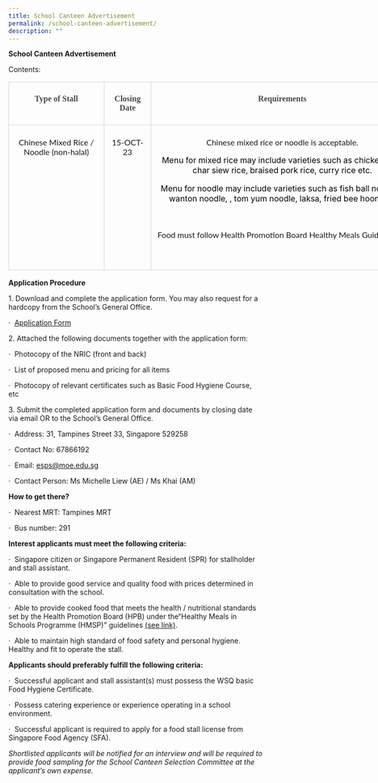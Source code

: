 ```yaml
---
title: School Canteen Advertisement
permalink: /school-canteen-advertisement/
description: ""
---
```

**School Canteen Advertisement**
        <!-- /\* Font Definitions \*/ @font-face {font-family:"Cambria Math"; panose-1:2 4 5 3 5 4 6 3 2 4; mso-font-charset:0; mso-generic-font-family:roman; mso-font-pitch:variable; mso-font-signature:-536869121 1107305727 33554432 0 415 0;} @font-face {font-family:DengXian; panose-1:2 1 6 0 3 1 1 1 1 1; mso-font-alt:等线; mso-font-charset:134; mso-generic-font-family:auto; mso-font-pitch:variable; mso-font-signature:-1610612033 953122042 22 0 262159 0;} @font-face {font-family:Calibri; panose-1:2 15 5 2 2 2 4 3 2 4; mso-font-charset:0; mso-generic-font-family:swiss; mso-font-pitch:variable; mso-font-signature:-469750017 -1073732485 9 0 511 0;} @font-face {font-family:inherit; panose-1:0 0 0 0 0 0 0 0 0 0; mso-font-alt:Cambria; mso-font-charset:0; mso-generic-font-family:roman; mso-font-format:other; mso-font-pitch:auto; mso-font-signature:0 0 0 0 0 0;} @font-face {font-family:"\\@DengXian"; panose-1:2 1 6 0 3 1 1 1 1 1; mso-font-charset:134; mso-generic-font-family:auto; mso-font-pitch:variable; mso-font-signature:-1610612033 953122042 22 0 262159 0;} @font-face {font-family:Lato; mso-font-charset:0; mso-generic-font-family:swiss; mso-font-pitch:variable; mso-font-signature:-520092929 1342237951 33 0 415 0;} /\* Style Definitions \*/ p.MsoNormal, li.MsoNormal, div.MsoNormal {mso-style-unhide:no; mso-style-qformat:yes; mso-style-parent:""; margin:0in; mso-pagination:widow-orphan; font-size:11.0pt; font-family:"Calibri",sans-serif; mso-fareast-font-family:DengXian; mso-fareast-theme-font:minor-fareast; mso-ligatures:standardcontextual;} .MsoChpDefault {mso-style-type:export-only; mso-default-props:yes; font-size:10.0pt; mso-ansi-font-size:10.0pt; mso-bidi-font-size:10.0pt; mso-font-kerning:0pt; mso-ligatures:none;} @page WordSection1 {size:8.5in 11.0in; margin:1.0in 1.0in 1.0in 1.0in; mso-header-margin:.5in; mso-footer-margin:.5in; mso-paper-source:0;} div.WordSection1 {page:WordSection1;} -->

Contents:

<table class="MsoNormalTable" border="0" cellspacing="0" cellpadding="0" width="803" style="width:602.0pt;border-collapse:collapse;mso-yfti-tbllook:1184;
 mso-padding-alt:0in 0in 0in 0in"><tbody><tr style="mso-yfti-irow:0;mso-yfti-firstrow:yes"><td valign="top" style="border:solid #D6D6D6 1.0pt;padding:6.0pt 9.0pt 6.0pt 9.0pt"><p class="MsoNormal" align="center" style="text-align:center"><b><span style="font-family:&quot;inherit&quot;,serif;color:#484848;mso-ligatures:none">Type of Stall</span></b><b><span style="font-family:&quot;Lato&quot;,sans-serif;color:#323232;
  mso-ligatures:none"></span></b></p></td><td valign="top" style="border:solid #D6D6D6 1.0pt;border-left:none;padding:
  6.0pt 9.0pt 6.0pt 9.0pt"><p class="MsoNormal" align="center" style="text-align:center"><b><span style="font-family:&quot;inherit&quot;,serif;color:#484848;mso-ligatures:none">Closing Date</span></b><b><span style="font-family:&quot;Lato&quot;,sans-serif;color:#323232;
  mso-ligatures:none"></span></b></p></td><td valign="top" style="border:solid #D6D6D6 1.0pt;border-left:none;padding:
  6.0pt 9.0pt 6.0pt 9.0pt"><p class="MsoNormal" align="center" style="text-align:center"><b><span style="font-family:&quot;inherit&quot;,serif;color:#484848;mso-ligatures:none">Requirements</span></b><b><span style="font-family:&quot;Lato&quot;,sans-serif;color:#323232;mso-ligatures:none"></span></b></p></td></tr><tr style="mso-yfti-irow:1;mso-yfti-lastrow:yes"><td valign="top" style="border:solid #D6D6D6 1.0pt;border-top:none;padding:
  6.0pt 9.0pt 6.0pt 9.0pt"><p class="MsoNormal" align="center" style="text-align:center"><span style="font-family:&quot;Lato&quot;,sans-serif;mso-ligatures:none">Chinese Mixed Rice / Noodle (non-halal)</span></p></td><td valign="top" style="border-top:none;border-left:none;border-bottom:solid #D6D6D6 1.0pt;
  border-right:solid #D6D6D6 1.0pt;padding:6.0pt 9.0pt 6.0pt 9.0pt"><p class="MsoNormal" align="center" style="text-align:center"><span style="font-family:&quot;Lato&quot;,sans-serif;mso-ligatures:none">15-OCT-23</span></p></td><td valign="top" style="border-top:none;border-left:none;border-bottom:solid #D6D6D6 1.0pt;
  border-right:solid #D6D6D6 1.0pt;padding:6.0pt 9.0pt 6.0pt 9.0pt"><p class="MsoNormal" align="center" style="text-align:center"><span style="font-family:&quot;Lato&quot;,sans-serif;mso-ligatures:none">Chinese mixed rice or noodle is acceptable.</span></p><p class="MsoNormal" align="center" style="text-align:center"><span style="color:black;background:white">Menu for mixed rice may include varieties such as chicken rice, char siew rice, braised pork rice, curry rice etc.</span><span style="background:white"></span></p><p class="MsoNormal" align="center" style="text-align:center"><span style="color:black;background:white">Menu for noodle may include varieties such as fish ball noodles, wanton noodle, , tom yum noodle, laksa, fried bee hoon etc.</span><span style="font-family:&quot;Lato&quot;,sans-serif;mso-ligatures:
  none"></span></p><p class="MsoNormal" align="center" style="text-align:center"><span style="mso-ligatures:none">&nbsp;</span></p><p class="MsoNormal"><span style="font-family:&quot;Lato&quot;,sans-serif;mso-ligatures:
  none">Food must follow Health Promotion Board Healthy Meals Guidelines.</span></p><p class="MsoNormal" align="center" style="text-align:center"><span style="mso-ligatures:none">&nbsp;</span></p></td></tr></tbody></table>
	
	

**Application Procedure**

1\. Download and complete the application form. You may also request for a hardcopy from the School’s General Office.

·&nbsp; [Application Form](https://drive.google.com/file/d/1h_NYaabiQTFlmyIiCafb-DMBcnR1IJds/view?usp=sharing)

2\. Attached the following documents together with the application form:

·&nbsp; Photocopy of the NRIC (front and back)

·&nbsp; List of proposed menu and pricing for all items

·&nbsp; Photocopy of relevant certificates such as Basic Food Hygiene Course, etc

3\. Submit the completed application form and documents by closing date via email OR to the School’s General Office.

·&nbsp; Address: 31, Tampines Street 33, Singapore 529258

·&nbsp; Contact No: 67866192

·&nbsp; Email: [esps@moe.edu.sg](mailto:esps@moe.edu.sg)

·&nbsp; Contact Person: Ms Michelle Liew (AE) / Ms Khai (AM)

**How to get there?**

·&nbsp; Nearest MRT: Tampines MRT &nbsp;&nbsp;

·&nbsp; Bus number: 291

**Interest applicants must meet the following criteria:**

·&nbsp; Singapore citizen or Singapore Permanent Resident (SPR) for stallholder and stall assistant.

·&nbsp; Able to provide good service and quality food with prices determined in consultation with the school.

·&nbsp; Able to provide cooked food that meets the health / nutritional standards set by the Health Promotion Board (HPB) under the“Healthy Meals in Schools Programme (HMSP)” guidelines&nbsp;[(see link)](https://www.hpb.gov.sg/schools/school-programmes/healthy-meals-in-schools-programme).

·&nbsp; Able to maintain high standard of food safety and personal hygiene. Healthy and fit to operate the stall.

**Applicants should preferably fulfill the following criteria:**

·&nbsp; Successful applicant and stall assistant(s) must possess the WSQ basic Food Hygiene Certificate.

·&nbsp; Possess catering experience or experience operating in a school environment.

·&nbsp; Successful applicant is required to apply for a food stall license from Singapore Food Agency (SFA).

_Shortlisted applicants will be notified for an interview and will be required to provide food sampling for the School Canteen Selection Committee at the applicant’s own expense._